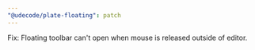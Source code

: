 ```yaml
---
"@udecode/plate-floating": patch
---
```


Fix: Floating toolbar can't open when mouse is released outside of editor.
